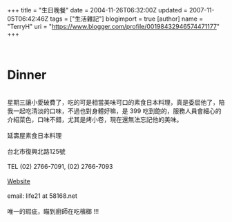 +++
title = "生日晚餐"
date = 2004-11-26T06:32:00Z
updated = 2007-11-05T06:42:46Z
tags = ["生活雜記"]
blogimport = true 
[author]
	name = "TerryH"
	uri = "https://www.blogger.com/profile/00198432946574471177"
+++

<br /><h1>Dinner</h1><br />星期三讓小愛破費了，吃的可是相當美味可口的素食日本料理，真是委屈他了，陪我一起吃清淡的口味，不過也對身體好嘛，是 399 吃到飽的，服務人員會細心的介紹菜色，口味不錯，尤其是烤小卷，現在還無法忘記他的美味。<br /><br />延壽屋素食日本料理<br /><br />台北市復興北路125號<br /><br />TEL (02) 2766-7091, (02) 2766-7093<br /><br /><a href="http://www.life21.58168.net">Website</a><br /><br />email: life21 at 58168.net<br /><br />唯一的瑕疵，瞄到廚師在吃檳榔  !!!

